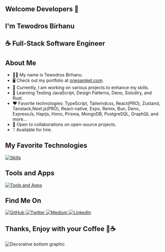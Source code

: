 <section id="wrapper">
  <div class="center">
    <h1>Welcome Developers 👋</h1>
    <h2>I'm Tewodros Birhanu</h2>
    <h2>☕ Full-Stack Software Engineer</h2>
  </div>

  <div>
    <h1>About Me</h1>
    <ul>
      <li>🧑‍💻 My name is Tewodros Birhanu.</li>
      <li>🖥️ Check out my portfolio at <a href="http://onesamket.com" target="_blank">onesamket.com</a>.</li>
      <li>🚀 Currently, I am working on various projects to enhance my skills.</li>
      <li>🧠 Learning Testing JavaScript, Design Patterns, Deno, Solodiry, and Rust.</li>
      <li>❤️ Favorite technologies: TypeScript, Tailwindcss, React(PRO), Zustand, Tanstack,Next.js(PRO), React-native, Expo, Remix, Bun, Deno, ExpressJs, Hapijs, Hono, Prisma, MongoDB, PostgreSQL, GraphQL and more...</li>
      <li>🤝 Open to collaborations on open-source projects.</li>
      <li>❔ Available for hire.</li>
    </ul>
  </div>

  <!-- Skills Section -->
  <div class="center">
    <h2>My Favorite Technologies</h2>
    <div class="skills">
      <a href="https://skillicons.dev" target="_blank">
        <img src="https://skillicons.dev/icons?i=html,css,sass,javascript,typescript,md,react,nextjs,nodejs,expressjs,rust,bun,graphql,remix,prisma,apollo,postgres,mongodb,mysql,sqlite,graphql,tailwind,vite,vitest&theme=light" alt="Skills" />
      </a>
    </div>
  </div>

  <!-- Tools and Apps Section -->
  <div class="center">
    <h2>Tools and Apps</h2>
    <div class="tools">
      <a href="https://skillicons.dev" target="_blank">
        <img src="https://skillicons.dev/icons?i=chrome,gmail,notion,figma,vercel,npm,pnpm,yarn,bun,powershell,github,git,postman,vscode,devto,discord,firebase,supabase,linkedin&theme=dark" alt="Tools and Apps" />
      </a>
    </div>
  </div>

  <!-- Socials Section -->
  <div class="center socials">
    <h2>Find Me On</h2>
    <a href="https://github.com/onesamket" target="_blank">
      <img src="https://img.shields.io/badge/-GitHub-181717?style=for-the-badge&logo=GitHub&logoColor=white" alt="GitHub">
    </a>
    <a href="https://twitter.com/onesamket" target="_blank">
      <img src="https://img.shields.io/badge/onesamket-Twitter-1da1f2?style=for-the-badge&logo=Twitter&logoColor=white" alt="Twitter">
    </a>
    <a href="https://medium.com/@onesamket" target="_blank">
      <img src="https://img.shields.io/badge/onesamket-Medium-12100e?style=for-the-badge&logo=Medium&logoColor=white" alt="Medium">
    </a>
    <a href="https://www.linkedin.com/in/ln-onesamket/" target="_blank">
      <img src="https://img.shields.io/badge/onesamket-LinkedIn-0077b5?style=for-the-badge&logo=LinkedIn&logoColor=white" alt="LinkedIn">
    </a>
  </div>
    <h1>Thanks, Enjoy with your Coffee 🍵☕</h1>
  <div class="center" style="margin-top: 20px;">
    <img src="https://raw.githubusercontent.com/mayhemantt/mayhemantt/Update/svg/Bottom.svg" alt="Decorative bottom graphic" />
  </div>
</section>

</body>
</html>
